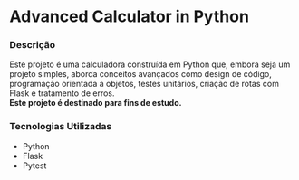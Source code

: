 # Advanced Calculator in Python
### Descrição
Este projeto é uma calculadora construída em Python que, embora seja um projeto simples, aborda conceitos avançados como design de código, programação orientada a objetos, testes unitários, criação de rotas com Flask e tratamento de erros.</br> 
**Este projeto é destinado para fins de estudo.**

### Tecnologias Utilizadas
- Python
- Flask
- Pytest
